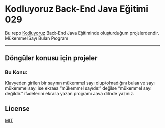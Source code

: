 # Kodluyoruz Back-End Java Eğitimi 029

Bu repo [Kodluyoruz](https://www.kodluyoruz.org) Back-End Java Eğitiminde 
oluşturduğum projelerdendir.
Mükemmel Sayı Bulan Program

---
## Döngüler konusu için projeler
### Bu Konu:

Klavyeden girilen bir sayının mükemmel sayı olup/olmadığını bulan ve sayı mükemmel sayı ise ekrana “mükemmel sayıdır.” değilse “mükemmel sayı değildir.” ifadelerini ekrana yazan programı Java dilinde yazınız.

## License
[MIT](https://choosealicense.com/licenses/mit/)
